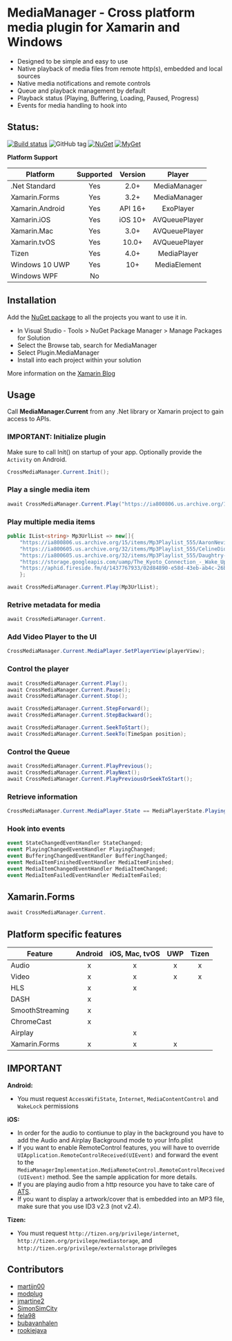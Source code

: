 # MediaManager - Cross platform media plugin for Xamarin and Windows
* Designed to be simple and easy to use
* Native playback of media files from remote http(s), embedded and local sources
* Native media notifications and remote controls
* Queue and playback management by default
* Playback status (Playing, Buffering, Loading, Paused, Progress)
* Events for media handling to hook into

## Status: 
[![Build status](https://ci.appveyor.com/api/projects/status/c9c6recwcu7k0s15?svg=true)](https://ci.appveyor.com/project/martijn00/xamarinmediamanager)
![GitHub tag](https://img.shields.io/github/tag/martijn00/XamarinMediaManager.svg)
[![NuGet](https://img.shields.io/nuget/v/Plugin.MediaManager.svg?label=NuGet)](https://www.nuget.org/packages/Plugin.MediaManager/)
[![MyGet](https://img.shields.io/myget/martijn00/v/Plugin.MediaManager.svg)](https://www.myget.org/F/martijn00/api/v3/index.json)

**Platform Support**

|Platform|Supported|Version|Player|
| ------------------- | :-----------: | :------------------: |:------------------: |
|.Net Standard|Yes|2.0+|MediaManager|
|Xamarin.Forms|Yes|3.2+|MediaManager|
|Xamarin.Android|Yes|API 16+|ExoPlayer|
|Xamarin.iOS|Yes|iOS 10+|AVQueuePlayer|
|Xamarin.Mac|Yes|3.0+|AVQueuePlayer|
|Xamarin.tvOS|Yes|10.0+|AVQueuePlayer|
|Tizen|Yes|4.0+|MediaPlayer|
|Windows 10 UWP|Yes|10+|MediaElement|
|Windows WPF|No|

## Installation

Add the [NuGet package](https://www.nuget.org/packages/Plugin.MediaManager/) to all the projects you want to use it in.

* In Visual Studio - Tools > NuGet Package Manager > Manage Packages for Solution
* Select the Browse tab, search for MediaManager
* Select Plugin.MediaManager
* Install into each project within your solution

More information on the [Xamarin Blog](https://blog.xamarin.com/play-audio-and-video-with-the-mediamanager-plugin-for-xamarin/ )

## Usage

Call **MediaManager.Current** from any .Net library or Xamarin project to gain access to APIs.

### **IMPORTANT:** Initialize plugin

Make sure to call Init() on startup of your app. Optionally provide the `Activity` on Android.

```csharp
CrossMediaManager.Current.Init();
```

### Play a single media item

```csharp
await CrossMediaManager.Current.Play("https://ia800806.us.archive.org/15/items/Mp3Playlist_555/AaronNeville-CrazyLove.mp3");
```

### Play multiple media items

```csharp
public IList<string> Mp3UrlList => new[]{
	"https://ia800806.us.archive.org/15/items/Mp3Playlist_555/AaronNeville-CrazyLove.mp3",
	"https://ia800605.us.archive.org/32/items/Mp3Playlist_555/CelineDion-IfICould.mp3",
	"https://ia800605.us.archive.org/32/items/Mp3Playlist_555/Daughtry-Homeacoustic.mp3",
	"https://storage.googleapis.com/uamp/The_Kyoto_Connection_-_Wake_Up/01_-_Intro_-_The_Way_Of_Waking_Up_feat_Alan_Watts.mp3",
	"https://aphid.fireside.fm/d/1437767933/02d84890-e58d-43eb-ab4c-26bcc8524289/d9b38b7f-5ede-4ca7-a5d6-a18d5605aba1.mp3"
	};

await CrossMediaManager.Current.Play(Mp3UrlList);
```

### Retrive metadata for media

```csharp
await CrossMediaManager.Current.
```

### Add Video Player to the UI

```csharp
CrossMediaManager.Current.MediaPlayer.SetPlayerView(playerView);
```

### Control the player 

```csharp
await CrossMediaManager.Current.Play();
await CrossMediaManager.Current.Pause();
await CrossMediaManager.Current.Stop();

await CrossMediaManager.Current.StepForward();
await CrossMediaManager.Current.StepBackward();

await CrossMediaManager.Current.SeekToStart();
await CrossMediaManager.Current.SeekTo(TimeSpan position);
```

### Control the Queue

```csharp
await CrossMediaManager.Current.PlayPrevious();
await CrossMediaManager.Current.PlayNext();
await CrossMediaManager.Current.PlayPreviousOrSeekToStart();
```

### Retrieve information

```csharp
CrossMediaManager.Current.MediaPlayer.State == MediaPlayerState.Playing;
```

### Hook into events

```csharp
event StateChangedEventHandler StateChanged;
event PlayingChangedEventHandler PlayingChanged;
event BufferingChangedEventHandler BufferingChanged;
event MediaItemFinishedEventHandler MediaItemFinished;
event MediaItemChangedEventHandler MediaItemChanged;
event MediaItemFailedEventHandler MediaItemFailed;
```

## Xamarin.Forms

```csharp
await CrossMediaManager.Current.
```
## Platform specific features

|Feature|Android|iOS, Mac, tvOS|UWP|Tizen|
| ------------------- | :-----------: | :------------------: | :------------------: |:------------------: |
|Audio|x|x|x|x|
|Video|x|x|x|x|
|HLS|x|x|||
|DASH|x||||
|SmoothStreaming|x||||
|ChromeCast|x||||
|Airplay||x|||
|Xamarin.Forms|x|x|x||

## **IMPORTANT**
**Android:**

* You must request `AccessWifiState`, `Internet`, `MediaContentControl` and `WakeLock` permissions

**iOS:**

* In order for the audio to contiunue to play in the background you have to add the Audio and Airplay Background mode to your Info.plist
* If you want to enable RemoteControl features, you will have to override `UIApplication.RemoteControlReceived(UIEvent)` and forward the event to the `MediaManagerImplementation.MediaRemoteControl.RemoteControlReceived(UIEvent)` method. See the sample application for more details.
* If you are playing audio from a http resource you have to take care of [ATS](https://developer.xamarin.com/guides/ios/platform_features/introduction_to_ios9/ats/).
* If you want to display a artwork/cover that is embedded into an MP3 file, make sure that you use ID3 v2.3 (not v2.4).

**Tizen:**

* You must request `http://tizen.org/privilege/internet`, `http://tizen.org/privilege/mediastorage`, and `http://tizen.org/privilege/externalstorage` privileges

## Contributors
* [martijn00](https://github.com/martijn00)
* [modplug](https://github.com/modplug)
* [jmartine2](https://github.com/jmartine2)
* [SimonSimCity](https://github.com/SimonSimCity)
* [fela98](https://github.com/fela98)
* [bubavanhalen](https://github.com/bubavanhalen)
* [rookiejava](https://github.com/rookiejava)
